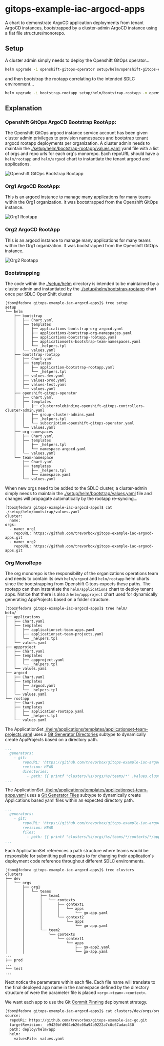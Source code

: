 # gitops-example-iac-argocd-apps

A chart to demonstrate ArgoCD application deployments from tenant ArgoCD instances, bootstrapped by a cluster-admin ArgoCD instance using a flat file structure/monorepo.

## Setup

A cluster admin simply needs to deploy the Openshift GitOps operator...

```sh
helm upgrade -i openshift-gitops-operator setup/helm/openshift-gitops-operator -n openshift-operators
```

and then bootstrap the rootapp correlating to the intended SDLC environment...

```sh
helm upgrade -i bootstrap-rootapp setup/helm/bootstrap-rootapp -n openshift-gitops -f setup/helm/bootstrap-rootapp/values-dev.yaml
```

## Explanation

### Openshift GitOps ArgoCD Bootstrap RootApp:

The Openshift GitOps argocd instance service account has been given cluster admin privileges to provision namespaces and bootstrap tenant argocd rootapp deployments per organization.
A cluster admin needs to maintain the [./setup/helm/bootstrap-rootapp/values.yaml](./setup/helm/bootstrap-rootapp/values.yaml) yaml file with a list of orgs and repo urls for each org's monorepo. Each repoURL should have a `helm/rootapp` and `helm/argocd` chart to instantiate the tenant argocd and applications.

![Openshift GitOps Bootstrap Rootapp](.img/openshift-gitops-bootstrap-rootapp.png)

### Org1 ArgoCD RootApp:

This is an argocd instance to manage many applications for many teams within the Org1 organization. It was bootstrapped from the Openshift GitOps instance.

![Org1 Rootapp](.img/org1-argocd-rootapp.png)

### Org2 ArgoCD RootApp

This is an argocd instance to manage many applications for many teams within the Org1 organization. It was bootstrapped from the Openshift GitOps instance.

![Org2 Rootapp](.img/org2-argocd-rootapp.png)

### Bootstrapping

The code within the [./setup/helm](./setup/helm) directory is intended to be maintained by a cluster admin and instantiated by the [./setup/helm/bootstrap-rootapp](./setup/helm/bootstrap-rootapp) chart once per SDLC OpenShift cluster.

```text
[tbox@fedora gitops-example-iac-argocd-apps]$ tree setup
setup
└── helm
    ├── bootstrap
    │   ├── Chart.yaml
    │   ├── templates
    │   │   ├── applications-bootstrap-org-argocd.yaml
    │   │   ├── applications-bootstrap-org-namespaces.yaml
    │   │   ├── applications-bootstrap-rootapp.yaml
    │   │   ├── applicationsets-bootstrap-team-namespaces.yaml
    │   │   └── _helpers.tpl
    │   └── values.yaml
    ├── bootstrap-rootapp
    │   ├── Chart.yaml
    │   ├── templates
    │   │   ├── application-bootstrap-rootapp.yaml
    │   │   └── _helpers.tpl
    │   ├── values-dev.yaml
    │   ├── values-prod.yaml
    │   ├── values-test.yaml
    │   └── values.yaml
    ├── openshift-gitops-operator
    │   ├── Chart.yaml
    │   ├── templates
    │   │   ├── clusterrolebinding-openshift-gitops-controllers-cluster-admin.yaml
    │   │   ├── group-cluster-admins.yaml
    │   │   ├── _helpers.tpl
    │   │   └── subscription-openshift-gitops-operator.yaml
    │   └── values.yaml
    ├── org-namespaces
    │   ├── Chart.yaml
    │   ├── templates
    │   │   ├── _helpers.tpl
    │   │   └── namespace-argocd.yaml
    │   └── values.yaml
    └── team-namespace
        ├── Chart.yaml
        ├── templates
        │   ├── _helpers.tpl
        │   └── namespace.yaml
        └── values.yaml
```

When new orgs need to be added to the SDLC cluster, a cluster-admin simply needs to maintain the [./setup/helm/bootstrap/values.yaml](./setup/helm/bootstrap/values.yaml) file and changes will propagate automatically by the rootapp re-syncing...

```text
[tbox@fedora gitops-example-iac-argocd-apps]$ cat ./setup/helm/bootstrap/values.yaml
cluster:
  name:
orgs:
  - name: org1
    repoURL: https://github.com/trevorbox/gitops-example-iac-argocd-apps.git
  - name: org2
    repoURL: https://github.com/trevorbox/gitops-example-iac-argocd-apps.git
```

### Org MonoRepo

The org monorepo is the responsibility of the organizations operations team and needs to contain its own `helm/argocd` and `helm/rootapp` helm charts since the bootstrapping from Openshift Gitops expects these paths. The rootapp can then instantiate the `helm/applications` chart to deploy tenant apps. Notice that there is also a `helm/appproject` chart used for dynamically generating AppProjects based on a folder structure.

```text
[tbox@fedora gitops-example-iac-argocd-apps]$ tree helm/
helm/
├── applications
│   ├── Chart.yaml
│   ├── templates
│   │   ├── applicationset-team-apps.yaml
│   │   ├── applicationset-team-projects.yaml
│   │   └── _helpers.tpl
│   └── values.yaml
├── appproject
│   ├── Chart.yaml
│   ├── templates
│   │   ├── appproject.yaml
│   │   └── _helpers.tpl
│   └── values.yaml
├── argocd
│   ├── Chart.yaml
│   ├── templates
│   │   ├── argocd.yaml
│   │   └── _helpers.tpl
│   └── values.yaml
└── rootapp
    ├── Chart.yaml
    ├── templates
    │   ├── application-rootapp.yaml
    │   └── _helpers.tpl
    └── values.yaml
```

The ApplicationSet [./helm/applications/templates/applicationset-team-projects.yaml](./helm/applications/templates/applicationset-team-projects.yaml) uses a [Git Generator Directories](https://argo-cd.readthedocs.io/en/stable/operator-manual/applicationset/Generators-Git/#git-generator-directories) subtype to dynamically create AppProjects based on a directory path.

```yaml
...
  generators:
    - git:
        repoURL: 'https://github.com/trevorbox/gitops-example-iac-argocd-apps.git'
        revision: HEAD
        directories:
          - path: {{ printf "clusters/%s/orgs/%s/teams/*" .Values.cluster.name .Values.org.name }}
...
```

The ApplicationSet [./helm/applications/templates/applicationset-team-apps.yaml](./helm/applications/templates/applicationset-team-apps.yaml) uses a [Git Generator Files](https://argo-cd.readthedocs.io/en/stable/operator-manual/applicationset/Generators-Git/#git-generator-files) subtype to dynamically create Applications based yaml files within an expected directory path.

```yaml
...
  generators:
    - git:
        repoURL: 'https://github.com/trevorbox/gitops-example-iac-argocd-apps.git'
        revision: HEAD
        files:
          - path: {{ printf "clusters/%s/orgs/%s/teams/*/contexts/*/apps/*.yaml" .Values.cluster.name .Values.org.name }}
...
```

Each ApplicationSet references a path structure where teams would be responsible for submitting pull requests to for changing their application's deployment code reference throughout different SDLC environments.

```text
[tbox@fedora gitops-example-iac-argocd-apps]$ tree clusters
clusters
├── dev
│   └── orgs
│       ├── org1
│       │   └── teams
│       │       ├── team1
│       │       │   └── contexts
│       │       │       ├── context1
│       │       │       │   └── apps
│       │       │       │       └── go-app.yaml
│       │       │       └── context2
│       │       │           └── apps
│       │       │               └── go-app.yaml
│       │       └── team2
│       │           └── contexts
│       │               └── context1
│       │                   └── apps
│       │                       ├── go-app2.yaml
│       │                       └── go-app.yaml
...
├── prod
...
└── test
...
```

Next notice the parameters within each file. Each file name will translate to the final deployed app name in the namespace defined by the directory structure of were the parameter file is placed `<org>-<team>-<context>`.

We want each app to use the Git [Commit Pinning](https://argo-cd.readthedocs.io/en/stable/user-guide/tracking_strategies/#commit-pinning) deployment strategy.

```sh
[tbox@fedora gitops-example-iac-argocd-apps]$ cat clusters/dev/orgs/org1/teams/team1/contexts/context1/apps/go-app.yaml 
source:
  repoURL: https://github.com/trevorbox/gitops-example-iac-go.git
  targetRevision:  e9420bfd904eb26c08a94b9222a7c0c67adac430
  path: deploy/helm/app
  helm:
    valuesFile: values.yaml
```
